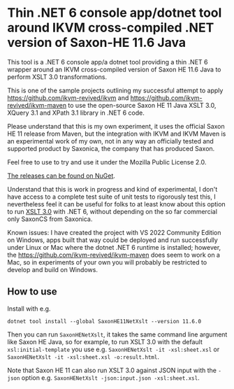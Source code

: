 ﻿# Thin .NET 6 console app/dotnet tool around IKVM cross-compiled .NET version of Saxon-HE 11.6 Java
This tool is a .NET 6 console app/a dotnet tool providing a thin .NET 6 wrapper around an IKVM cross-compiled version of Saxon HE 11.6 Java to perform XSLT 3.0 transformations.

This is one of the sample projects outlining my successful attempt to apply https://github.com/ikvm-revived/ikvm and
https://github.com/ikvm-revived/ikvm-maven to use the open-source Saxon HE 11 Java XSLT 3.0, XQuery 3.1 and XPath 3.1 library in .NET 6 code.

Please understand that this is my own experiment, it uses the official Saxon HE 11 release from Maven, but the integration with IKVM and IKVM Maven is an experimental work of my own, not in any way an officially tested and supported product by Saxonica, the company that has produced Saxon.

Feel free to use to try and use it under the Mozilla Public License 2.0. 

[The releases can be found on NuGet](https://www.nuget.org/packages/SaxonHE11NetXslt/).

Understand that this is work in progress and kind of experimental, I don't have access to a complete test suite of unit tests to rigorously test this, I nevertheless feel it can be useful for folks to at least know about this option to run [XSLT 3.0](https://www.w3.org/TR/xslt-30/) with .NET 6, without depending on the so far commercial only SaxonCS from Saxonica.

Known issues: I have created the project with VS 2022 Community Edition on Windows, apps built that way could be deployed and run successfully under Linux or Mac where the dotnet .NET 6 runtime is installed; however, the https://github.com/ikvm-revived/ikvm-maven does seem to work on a Mac, so in experiments of your own you will probably be restricted to develop and build on Windows.

## How to use
Install with e.g. 
```
dotnet tool install --global SaxonHE11NetXslt --version 11.6.0
```

Then you can run `SaxonHENetXslt`, it takes the same command line argument like Saxon HE Java, so for example, to run XSLT 3.0 with the default `xsl:initial-template` you use e.g. `SaxonHENetXslt -it -xsl:sheet.xsl` or `SaxonHENetXslt -it -xsl:sheet.xsl -o:result.html`.

Note that Saxon HE 11 can also run XSLT 3.0 against JSON input with the `-json` option e.g. `SaxonHENetXslt -json:input.json -xsl:sheet.xsl`.
